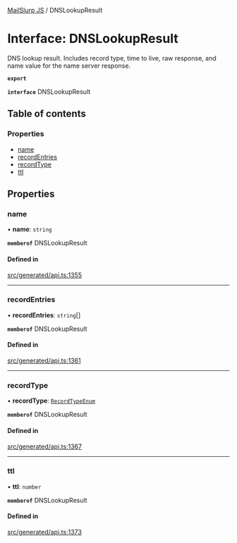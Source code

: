 [MailSlurp JS](../README.md) / DNSLookupResult

# Interface: DNSLookupResult

DNS lookup result. Includes record type, time to live, raw response, and name value for the name server response.

**`export`**

**`interface`** DNSLookupResult

## Table of contents

### Properties

- [name](DNSLookupResult.md#name)
- [recordEntries](DNSLookupResult.md#recordentries)
- [recordType](DNSLookupResult.md#recordtype)
- [ttl](DNSLookupResult.md#ttl)

## Properties

### name

• **name**: `string`

**`memberof`** DNSLookupResult

#### Defined in

[src/generated/api.ts:1355](https://github.com/mailslurp/mailslurp-client/blob/004c609/src/generated/api.ts#L1355)

___

### recordEntries

• **recordEntries**: `string`[]

**`memberof`** DNSLookupResult

#### Defined in

[src/generated/api.ts:1361](https://github.com/mailslurp/mailslurp-client/blob/004c609/src/generated/api.ts#L1361)

___

### recordType

• **recordType**: [`RecordTypeEnum`](../enums/DNSLookupResult.RecordTypeEnum.md)

**`memberof`** DNSLookupResult

#### Defined in

[src/generated/api.ts:1367](https://github.com/mailslurp/mailslurp-client/blob/004c609/src/generated/api.ts#L1367)

___

### ttl

• **ttl**: `number`

**`memberof`** DNSLookupResult

#### Defined in

[src/generated/api.ts:1373](https://github.com/mailslurp/mailslurp-client/blob/004c609/src/generated/api.ts#L1373)
